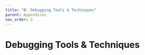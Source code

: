 ```yaml
---
title: "B: Debugging Tools & Techniques"
parent: Appendices
nav_order: 2
---
```


# Debugging Tools & Techniques

